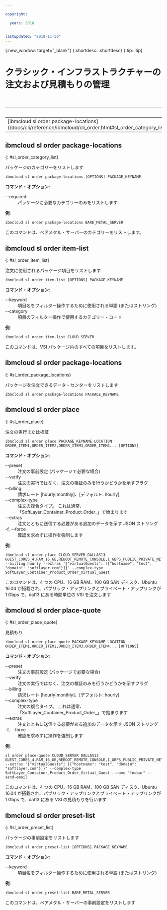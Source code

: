 ```yaml
---

copyright:

  years: 2018


lastupdated: "2018-11-30"
---
```


{:new_window: target="_blank"}
{:shortdesc: .shortdesc}
{:tip: .tip}

# クラシック・インフラストラクチャーの注文および見積もりの管理

<table summary="コマンドの詳細情報を表示するリンクが含まれたアルファベット順の汎用 {{site.data.keyword.BluSoftlayer_notm}} インフラストラクチャー・コマンド">
 <caption>表 1. クラシック・インフラストラクチャー注文</caption>
 <thead>
 <th colspan="6">クラシック・インフラストラクチャー注文</th>
 </thead>
 <tbody>
 <tr>
  <td>[ibmcloud sl order package-locations](/docs/cli/reference/ibmcloud/cli_order.html#sl_order_category_list)</td>
  <td>[ibmcloud sl order item-list](/docs/cli/reference/ibmcloud/cli_order.html#sl_order_item_list)</td>
  <td>[ibmcloud sl order package-locations](/docs/cli/reference/ibmcloud/cli_order.html#sl_order_package_locations)</td>
  <td>[ibmcloud sl order place](/docs/cli/reference/ibmcloud/cli_order.html#sl_order_place)</td>
  <td>[ibmcloud sl order place-quote](/docs/cli/reference/ibmcloud/cli_order.html#sl_order_place_quote)</td>
  <td>[ibmcloud sl order preset-list](/docs/cli/reference/ibmcloud/cli_order.html#sl_order_preset_list)</td>
 </tr>
 </tbody>
</table>

## ibmcloud sl order package-locations
{: #sl_order_category_list}

パッケージのカテゴリーをリストします
```
ibmcloud sl order package-locations [OPTIONS] PACKAGE_KEYNAME
```

<strong>コマンド・オプション</strong>:
<dl>
<dt>--required</dt>
<dd>パッケージに必要なカテゴリーのみをリストします</dd>
</dl>

**例**:
```
ibmcloud sl order package-locations BARE_METAL_SERVER
```
このコマンドは、ベアメタル・サーバーのカテゴリーをリストします。

## ibmcloud sl order item-list
{: #sl_order_item_list}

注文に使用されるパッケージ項目をリストします
```
ibmcloud sl order item-list [OPTIONS] PACKAGE_KEYNAME
```

<strong>コマンド・オプション</strong>:
<dl>
<dt>--keyword</dt>
<dd>項目名をフィルター操作するために使用される単語 (またはストリング)</dd>
<dt>--category</dt>
<dd>項目のフィルター操作で使用するカテゴリー・コード</dd>
</dl>

**例**:
```
ibmcloud sl order item-list CLOUD_SERVER
```
このコマンドは、VSI パッケージ内のすべての項目をリストします。

## ibmcloud sl order package-locations
{: #sl_order_package_locations}

パッケージを注文できるデータ・センターをリストします
```
ibmcloud sl order package-locations PACKAGE_KEYNAME
```

## ibmcloud sl order place
{: #sl_order_place}

注文の実行または検証
```
ibmcloud sl order place PACKAGE_KEYNAME LOCATION ORDER_ITEM1,ORDER_ITEM2,ORDER_ITEM3,ORDER_ITEM4... [OPTIONS]
```

<strong>コマンド・オプション</strong>:
<dl>
<dt>--preset</dt>
<dd>注文の事前設定 (パッケージで必要な場合)</dd>
<dt>--verify</dt>
<dd>注文の実行ではなく、注文の検証のみを行うかどうかを示すフラグ</dd>
<dt>--billing</dt>
<dd>請求レート [hourly|monthly]、[デフォルト: hourly]</dd>
<dt>--complex-type</dt>
<dd>注文の複合タイプ。 これは通常、「SoftLayer_Container_Product_Order_」で始まります</dd>
<dt>--extras</dt>
<dd>注文とともに送信する必要がある追加のデータを示す JSON ストリング</dd>
<dt>-f, --force</dt>
<dd>確認を求めずに操作を強制します</dd>
</dl>

**例**:
```
ibmcloud sl order place CLOUD_SERVER DALLAS13 GUEST_CORES_4,RAM_16_GB,REBOOT_REMOTE_CONSOLE,1_GBPS_PUBLIC_PRIVATE_NETWORK_UPLINKS,BANDWIDTH_0_GB_2,1_IP_ADDRESS,GUEST_DISK_100_GB_SAN,OS_UBUNTU_16_04_LTS_XENIAL_XERUS_MINIMAL_64_BIT_FOR_VSI,MONITORING_HOST_PING,NOTIFICATION_EMAIL_AND_TICKET,AUTOMATED_NOTIFICATION,UNLIMITED_SSL_VPN_USERS_1_PPTP_VPN_USER_PER_ACCOUNT,NESSUS_VULNERABILITY_ASSESSMENT_REPORTING --billing hourly --extras '{"virtualGuests": [{"hostname": "test", "domain": "softlayer.com"}]}' --complex-type SoftLayer_Container_Product_Order_Virtual_Guest
```
このコマンドは、4 つの CPU、16 GB RAM、100 GB SAN ディスク、Ubuntu 16.04 が搭載され、パブリック・アップリンクとプライベート・アップリンクが 1 Gbps で、dal13 にある時間単位の VSI を注文します

## ibmcloud sl order place-quote
{: #sl_order_place_quote}

見積もり
```
ibmcloud sl order place-quote PACKAGE_KEYNAME LOCATION ORDER_ITEM1,ORDER_ITEM2,ORDER_ITEM3,ORDER_ITEM4... [OPTIONS]
```

<strong>コマンド・オプション</strong>:
<dl>
<dt>--preset</dt>
<dd>注文の事前設定 (パッケージで必要な場合)</dd>
<dt>--verify</dt>
<dd>注文の実行ではなく、注文の検証のみを行うかどうかを示すフラグ</dd>
<dt>--billing</dt>
<dd>請求レート [hourly|monthly]、[デフォルト: hourly]</dd>
<dt>--complex-type</dt>
<dd>注文の複合タイプ。 これは通常、「SoftLayer_Container_Product_Order_」で始まります</dd>
<dt>--extras</dt>
<dd>注文とともに送信する必要がある追加のデータを示す JSON ストリング</dd>
<dt>-f, --force</dt>
<dd>確認を求めずに操作を強制します</dd>
</dl>

**例**:
```
sl order place-quote CLOUD_SERVER DALLAS13 GUEST_CORES_4,RAM_16_GB,REBOOT_REMOTE_CONSOLE,1_GBPS_PUBLIC_PRIVATE_NETWORK_UPLINKS,BANDWIDTH_0_GB_2,1_IP_ADDRESS,GUEST_DISK_100_GB_SAN,OS_UBUNTU_16_04_LTS_XENIAL_XERUS_MINIMAL_64_BIT_FOR_VSI,MONITORING_HOST_PING,NOTIFICATION_EMAIL_AND_TICKET,AUTOMATED_NOTIFICATION,UNLIMITED_SSL_VPN_USERS_1_PPTP_VPN_USER_PER_ACCOUNT,NESSUS_VULNERABILITY_ASSESSMENT_REPORTING --extras '{"virtualGuests": [{"hostname": "test", "domain": "softlayer.com"}]}' --complex-type SoftLayer_Container_Product_Order_Virtual_Guest --name "foobar" --send-email
```
このコマンドは、4 つの CPU、16 GB RAM、100 GB SAN ディスク、Ubuntu 16.04 が搭載され、パブリック・アップリンクとプライベート・アップリンクが 1 Gbps で、dal13 にある VSI の見積もりを行います

## ibmcloud sl order preset-list
{: #sl_order_preset_list}

パッケージの事前設定をリストします
```
ibmcloud sl order preset-list [OPTIONS] PACKAGE_KEYNAME
```

<strong>コマンド・オプション</strong>:
<dl>
<dt>--keyword</dt>
<dd>項目名をフィルター操作するために使用される単語 (またはストリング)</dd>
</dl>

**例**:
```
ibmcloud sl order preset-list BARE_METAL_SERVER
```
このコマンドは、ベアメタル・サーバーの事前設定をリストします
